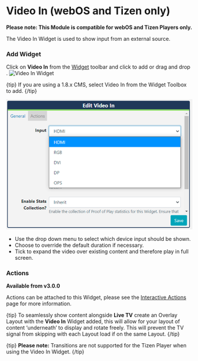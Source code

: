 <!--toc=widgets-->

# Video In (webOS and Tizen only)

**Please note: This Module is compatible for webOS and Tizen Players only.**

The Video In Widget is used to show input from an external source.

### Add Widget

Click on **Video In** from the  [Widget](layouts_widgets.html)  toolbar and click to add or drag and drop . ![Video In Widget](img/v2_media_videoin_widget.png)

{tip}
If you are using a 1.8.x CMS, select Video In from the Widget Toolbox to add. 
{/tip}

![Add Video In](img/v3_media_video_in.png)

- Use the drop down menu to select which device input should be shown.
- Choose to override the default duration if necessary.
- Tick to expand the video over existing content and therefore play in full screen.

### Actions 

**Available from v3.0.0**

Actions can be attached to this Widget, please see the [Interactive Actions](layouts_interactive_actions.html)  page for more information.

{tip}
To seamlessly show content alongside **Live TV** create an Overlay Layout with the **Video In** Widget added, this will allow for your layout of content ‘underneath’ to display and rotate freely. This will prevent the TV signal from skipping with each Layout load if on the same Layout.
{/tip}

{tip}
**Please note:** Transitions are not supported for the Tizen Player when using the Video In Widget.
{/tip}